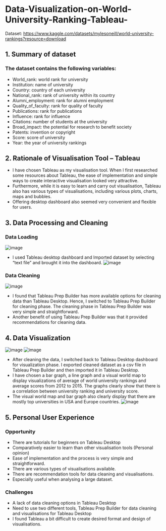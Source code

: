 # Data-Visualization-on-World-University-Ranking-Tableau-

Dataset: https://www.kaggle.com/datasets/mylesoneill/world-university-rankings?resource=download

 

## 1. Summary of dataset


### The dataset contains the following variables:
- World_rank: world rank for university
- Institution: name of university
- Country: country of each university
- National_rank: rank of university within its country
- Alumni_employment: rank for alumni employment
- Quality_of_faculty: rank for quality of faculty
- Publications: rank for publications
- Influence: rank for influence
- Citations: number of students at the university
- Broad_impact: the potential for research to benefit society
- Patents: invention or copyright
- Score: score of university
- Year: the year of university rankings

## 2. Rationale of Visualisation Tool – Tableau
- I have chosen Tableau as my visualisation tool. When I first researched some resources about Tableau, the ease of implementation and simple ways to create interactive visualisation looked very attractive.
- Furthermore, while it is easy to learn and carry out visualisation, Tableau also has various types of visualisations, including various plots, charts, maps and bubbles.
-  Offering desktop dashboard also seemed very convenient and flexible for users.

## 3. Data Processing and Cleaning
### Data Loading 
![image](https://github.com/SimonLim03/Data-Visualization-on-World-University-Ranking-Tableau-/assets/150989115/56758148-44e6-42d4-8864-379a18ff4134)
- I used Tableau desktop dashboard and Imported dataset by selecting “text file” and brought it into the dashboard.
![image](https://github.com/SimonLim03/Data-Visualization-on-World-University-Ranking-Tableau-/assets/150989115/7ee48b7a-c5fd-4420-9c4b-b85394183691)


### Data Cleaning
![image](https://github.com/SimonLim03/Data-Visualization-on-World-University-Ranking-Tableau-/assets/150989115/e6a110f9-61de-47ff-bc08-e80ccb5c4738)
-  I found that Tableau Prep Builder has more available options for cleaning data than Tableau Desktop. Hence, I switched to Tableau Prep Builder for cleaning phase. The cleaning phase in Tableau Prep Builder was very simple and straightforward.
-  Another benefit of using Tableau Prep Builder was that it provided recommendations for cleaning data.



## 4. Data Visualization
![image](https://github.com/SimonLim03/Data-Visualization-on-World-University-Ranking-Tableau-/assets/150989115/2e2ce75b-0b91-42cc-ade3-5d64bd3338b3)
![image](https://github.com/SimonLim03/Data-Visualization-on-World-University-Ranking-Tableau-/assets/150989115/6d2658e6-9745-4f63-8af0-8e87cd0712ea)
- After cleaning the data, I switched back to Tableau Desktop dashboard for visualization phase. I exported cleaned dataset as a csv file in Tableau Prep Builder and then imported it in Tableau Desktop.
- I have chosen a bar graph, a line graph and a visual world map to display visualizations of average of world university rankings and average scores from 2012 to 2015. The graphs clearly show that there is a correlation between university ranking and university score.
- The visual world map and bar graph also clearly display that there are mostly top universities in USA and Europe countries.
![image](https://github.com/SimonLim03/Data-Visualization-on-World-University-Ranking-Tableau-/assets/150989115/2b61cb2a-5b84-401b-8e7c-62a3c1d8d230)

## 5. Personal User Experience
### Opportunity 
- There are tutorials for beginners on Tableau Desktop
- Comparatively easier to learn than other visualisation tools (Personal opinion)
- Ease of implementation and the process is very simple and straightforward.
- There are various types of visualisations available.
- There are recommendation tools for data cleaning and visualisations.
- Especially useful when analysing a large dataset.

### Challenges
- A lack of data cleaning options in Tableau Desktop
- Need to use two different tools, Tableau Prep Builder for data cleaning and visualisations for Tableau Desktop
- I found Tableau a bit difficult to create desired format and design of visualisations.
